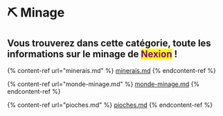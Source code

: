 # ⛏ Minage

## Vous trouverez dans cette catégorie, toute les informations sur le minage de <mark style="color:purple;">Nexion</mark> !&#x20;

{% content-ref url="minerais.md" %}
[minerais.md](minerais.md)
{% endcontent-ref %}

{% content-ref url="monde-minage.md" %}
[monde-minage.md](monde-minage.md)
{% endcontent-ref %}

{% content-ref url="pioches.md" %}
[pioches.md](pioches.md)
{% endcontent-ref %}
